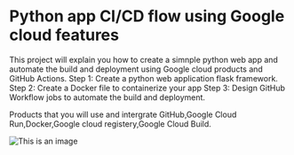# Python app CI/CD flow using Google cloud features

This project will explain you how to create a simnple python web app and automate the build and deployment using Google cloud products and GitHub Actions.
Step 1: Create a python web application flask framework.
Step 2: Create a Docker file to containerize your app 
Step 3: Design GitHub Workflow jobs to automate the build and deployment.

Products that you will use and intergrate
GitHub,Google Cloud Run,Docker,Google cloud registery,Google Cloud Build.

![This is an image](https://i.pcmag.com/imagery/reviews/02yVL9f8Jw1atwoG6sgFZDH-7..v1569482492.jpg)
